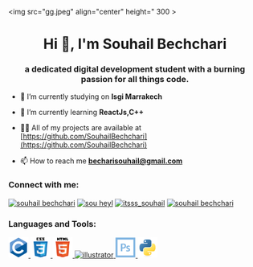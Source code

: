 <img src="gg.jpeg" align="center" height="	300 >
                                          <br>
  
<h1 align="center">Hi 👋, I'm Souhail Bechchari</h1>
<h3 align="center">a dedicated digital development student with a burning passion for all things code.</h3>

- 🔭 I’m currently studying on **Isgi Marrakech**

- 🌱 I’m currently learning **ReactJs,C++**

- 👨‍💻 All of my projects are available at [https://github.com/SouhailBechchari](https://github.com/SouhailBechchari)

- 📫 How to reach me **becharisouhail@gmail.com**

<h3 align="left">Connect with me:</h3>
<p align="left">
<a href="https://linkedin.com/in/souhail bechchari" target="blank"><img align="center" src="https://raw.githubusercontent.com/rahuldkjain/github-profile-readme-generator/master/src/images/icons/Social/linked-in-alt.svg" alt="souhail bechchari" height="30" width="40" /></a>
<a href="https://fb.com/sou heyl" target="blank"><img align="center" src="https://raw.githubusercontent.com/rahuldkjain/github-profile-readme-generator/master/src/images/icons/Social/facebook.svg" alt="sou heyl" height="30" width="40" /></a>
<a href="https://instagram.com/itsss_souhail" target="blank"><img align="center" src="https://raw.githubusercontent.com/rahuldkjain/github-profile-readme-generator/master/src/images/icons/Social/instagram.svg" alt="itsss_souhail" height="30" width="40" /></a>
<a href="https://www.youtube.com/c/souhail bechchari" target="blank"><img align="center" src="https://raw.githubusercontent.com/rahuldkjain/github-profile-readme-generator/master/src/images/icons/Social/youtube.svg" alt="souhail bechchari" height="30" width="40" /></a>
</p>

<h3 align="left">Languages and Tools:</h3>
<p align="left"> <a href="https://www.cprogramming.com/" target="_blank" rel="noreferrer"> <img src="https://raw.githubusercontent.com/devicons/devicon/master/icons/c/c-original.svg" alt="c" width="40" height="40"/> </a> <a href="https://www.w3schools.com/css/" target="_blank" rel="noreferrer"> <img src="https://raw.githubusercontent.com/devicons/devicon/master/icons/css3/css3-original-wordmark.svg" alt="css3" width="40" height="40"/> </a> <a href="https://www.w3.org/html/" target="_blank" rel="noreferrer"> <img src="https://raw.githubusercontent.com/devicons/devicon/master/icons/html5/html5-original-wordmark.svg" alt="html5" width="40" height="40"/> </a> <a href="https://www.adobe.com/in/products/illustrator.html" target="_blank" rel="noreferrer"> <img src="https://www.vectorlogo.zone/logos/adobe_illustrator/adobe_illustrator-icon.svg" alt="illustrator" width="40" height="40"/> </a> <a href="https://www.photoshop.com/en" target="_blank" rel="noreferrer"> <img src="https://raw.githubusercontent.com/devicons/devicon/master/icons/photoshop/photoshop-line.svg" alt="photoshop" width="40" height="40"/> </a> <a href="https://www.python.org" target="_blank" rel="noreferrer"> <img src="https://raw.githubusercontent.com/devicons/devicon/master/icons/python/python-original.svg" alt="python" width="40" height="40"/> </a> </p>
